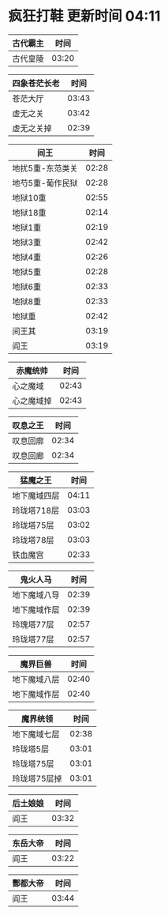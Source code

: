 # 疯狂打鞋 更新时间 04:11

| 古代霸主   | 时间    |
|--------|-------|
| 古代皇陵 | 03:20 |

| 四象苍茫长老   | 时间    |
|--------|-------|
| 苍茫大厅 | 03:43 |
| 虚无之关 | 03:42 |
| 虚无之关掉 | 02:39 |

| 间王   | 时间    |
|--------|-------|
| 地扰5重-东范类关 | 02:28 |
| 地芍5重-葡作民狱 | 02:28 |
| 地狱10重 | 02:55 |
| 地狱18重 | 02:14 |
| 地狱1重 | 02:19 |
| 地狱3重 | 02:42 |
| 地狱4重 | 02:26 |
| 地狱5重 | 02:28 |
| 地狱6重 | 02:33 |
| 地狱8重 | 02:33 |
| 地狱重 | 02:42 |
| 间王其 | 03:19 |
| 阎王 | 03:19 |

| 赤魔统帅   | 时间    |
|--------|-------|
| 心之魔域 | 02:43 |
| 心之魔域掉 | 02:43 |

| 叹息之王   | 时间    |
|--------|-------|
| 叹息回廓 | 02:34 |
| 叹息回廊 | 02:34 |

| 猛魔之王   | 时间    |
|--------|-------|
| 地下魔域四层 | 04:11 |
| 玲珑塔718层 | 03:03 |
| 玲珑塔75层 | 03:02 |
| 玲珑塔78层 | 03:03 |
| 铁血魔宫 | 02:33 |

| 鬼火人马   | 时间    |
|--------|-------|
| 地下魔域八导 | 02:39 |
| 地下魔域作层 | 02:39 |
| 玲瑰塔77层 | 02:57 |
| 玲珑塔77层 | 02:57 |

| 魔界巨兽   | 时间    |
|--------|-------|
| 地下魔域八层 | 02:40 |
| 地下魔域作层 | 02:40 |

| 魔界统领   | 时间    |
|--------|-------|
| 地下魔域七层 | 02:38 |
| 玲珑塔5层 | 03:01 |
| 玲珑塔75层 | 03:01 |
| 玲珑塔75层掉 | 03:01 |

| 后土娘娘   | 时间    |
|--------|-------|
| 阎王 | 03:32 |

| 东岳大帝   | 时间    |
|--------|-------|
| 阎王 | 03:22 |

| 酆都大帝   | 时间    |
|--------|-------|
| 阎王 | 03:44 |